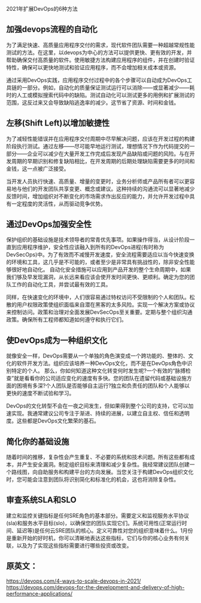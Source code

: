 2021年扩展DevOps的6种方法


## 加强devops流程的自动化
为了满足快速、高质量应用程序交付的需求，现代软件团队需要一种超越常规性能测试的方法。在这里，以devops为中心的方法可以提供更快、更有效的开发，并帮助确保交付高质量的软件。使用敏捷方法构建应用程序的组件，并在创建时验证特性，确保可以更快地测试和验证应用程序，而不会增加相关成本或资源。

通过采用DevOps实践，应用程序交付过程中的各个步骤可以自动成为DevOps工具链的一部分。例如，自动化的质量保证测试运行可以消除——或显著减少——耗时的人工或模拟搜索代码中的缺陷。测试自动化可以测试更多的用例和扩展测试的范围，这反过来又会导致缺陷逃逸率的减少。这节省了资源、时间和金钱。

## 左移(Shift Left)以增加敏捷性
为了减轻性能错误并在应用程序交付周期中尽早解决问题，应该在开发过程的构建阶段执行测试。通过左移——尽可能早地运行测试，理想情况下作为代码提交的一部分——企业可以减少在大量开发工作完成后发现产品缺陷或问题的风险。与在开发周期的早期识别和修复缺陷相比，在开发周期的后期处理缺陷需要更多的时间和金钱，这一点被广泛接受。

当开发人员执行快速、高质量、增量的变更时，业务分析师或产品所有者可以更容易地与他们的开发团队共享变更、概念或建议。这种持续的沟通流可以显著地减少反馈时间，增加组织对不断变化的市场需求作出反应的能力，并允许开发过程中具有一定程度的灵活性，从而驱动竞争优势。

## 通过DevOps加强安全性
保护组织的基础设施是技术领导者的常青优先事项。如果操作得当，从设计阶段一直到应用程序维护，安全性应该融入到所有的DevOps进程(有时称为DevSecOps)中。为了有效而不减慢开发速度，安全流程需要适应以当今快速变换的环境和工具，这几乎是不可能的，或者至少是非常具有挑战性的，除非安全性能够很好地自动化。
自动化安全措施可以应用到产品开发的整个生命周期中，如果我们够及早发现漏洞，从长远来看应该会使开发时间更快、更顺利。确定为您的团队工作的自动化工具，并尝试最有效的工具。

同样，在快速变化的环境中，人们很容易通过特权访问不受限制的个人和团队。松散的用户权限政策使组织面临来自潜在黑客的太多风险。实现一个解决方案或协议来控制访问。政策和治理对全面发展DevSecOps至关重要。定期与整个组织沟通政策。确保所有工程师都知道如何遵守和执行它们。

## 使DevOps成为一种组织文化
就像安全一样，DevOps需要从一个单独的角色演变成一个跨功能的、整体的、文化的软件开发方法。组织应该培养一种DevOps文化，而不是在DevOps角色中识别特定的个人。
那么，你如何知道这种文化转变何时发生呢?一个有效的“脉搏检查”就是看看你的公司适应变化的速度有多快。您的团队在遗留代码或基础设施方面的困境有多深?个人团队是否能够自主运行?独立和负责任的团队和个人能够以更快的速度不断试验和学习。

DevOps的文化转型不会在一夜之间发生，但如果得到整个公司的支持，它可以加速实现。我通常建议公司专注于渐进、持续的进展，以建立自主权、信任和透明度。这些都是DevOps文化繁荣的基石。

## 简化你的基础设施
随着时间的推移，复杂性会产生重复、不必要的系统和技术问题。所有这些都有成本，并产生安全漏洞。制定组织目标来清理和减少复杂性。我经常建议团队创建一个路线图，向自助服务和构建平台的方向发展。当您关注于构建DevOps组织文化时，您可能会注意到团队将识别简化和标准化的机会，这也将消除复杂性。

## 审查系统SLA和SLO
建立和监控关键指标是任何SRE角色的基本部分。需要定义和监视服务水平协议(sla)和服务水平目标(slo)，以确保您的团队实现它们。系统可用性(正常运行时间、延迟等)是任何云SRE团队的核心。定义可靠性对您的组织意味着什么。1月份是重新开始的好时机，你可以清晰地表达这些指标，它们与你的核心业务有何关联，以及为了实现这些指标需要进行哪些投资或改变。


## 原英文： 
https://devops.com/4-ways-to-scale-devops-in-2021/  
https://devops.com/devops-for-the-development-and-delivery-of-high-performance-applications/  
